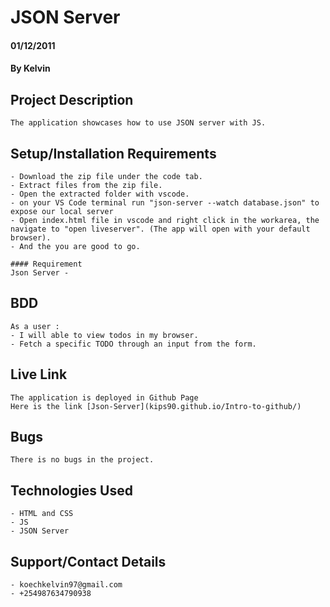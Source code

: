 # JSON Server
#### 01/12/2011
#### By Kelvin 

## Project Description
    The application showcases how to use JSON server with JS.

## Setup/Installation Requirements
    - Download the zip file under the code tab.
    - Extract files from the zip file.
    - Open the extracted folder with vscode.
    - on your VS Code terminal run "json-server --watch database.json" to expose our local server
    - Open index.html file in vscode and right click in the workarea, the navigate to "open liveserver". (The app will open with your default browser).
    - And the you are good to go.

    #### Requirement
    Json Server - 

## BDD
    As a user :
    - I will able to view todos in my browser.
    - Fetch a specific TODO through an input from the form.

## Live Link
    The application is deployed in Github Page
    Here is the link [Json-Server](kips90.github.io/Intro-to-github/)

## Bugs
    There is no bugs in the project.

## Technologies Used
    - HTML and CSS
    - JS
    - JSON Server

## Support/Contact Details
    - koechkelvin97@gmail.com
    - +254987634790938

